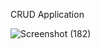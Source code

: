 CRUD Application 

![Screenshot (182)](https://github.com/blackarc26/CRUD-application/assets/90043750/cd88f9ac-5df6-479d-aeb3-ac8510a67030)
